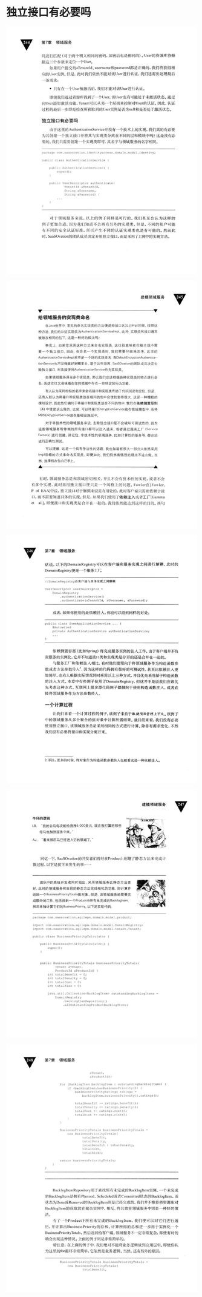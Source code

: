 # 独立接口有必要吗 

<div align = "center"><img src = "images/000337.jpg"/></div>
 <p class="calibre1"><a id="calibre_link-400"></a><img src="images/000391.jpg" alt="Image 281" class="calibre2" /></p> <p class="calibre1"><a id="calibre_link-401"></a><img src="images/000418.jpg" alt="Image 282" class="calibre2" /></p> <p class="calibre1"><a id="calibre_link-402"></a><img src="images/000445.jpg" alt="Image 283" class="calibre2" /></p> <p class="calibre1"><a id="calibre_link-403"></a><img src="images/000476.jpg" alt="Image 284" class="calibre2" /></p>  